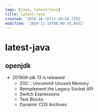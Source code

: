 ```yaml
---
tags: [java, latest/java]
title: latest-java
created: '2019-10-15T12:20:54.755Z'
modified: '2019-11-10T08:00:41.843Z'
---
```


# latest-java

## openjdk
- 201909-jdk 13 is released
    - ZGC：Uncommit Unused Memory
    - Reimplement the Legacy Socket API
    - Switch Expressions 
    - Text Blocks
    - Dynamic CDS Archives
